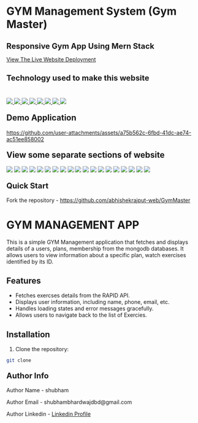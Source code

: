 # GYM Management System (Gym Master)
<h1 style="font-size:20px">Responsive Gym App Using Mern Stack</h1>
<p><a href="">View The Live Website Deployment </a></p>

<h2 style="font-size:20px">Technology used to make this website</h2>

<div style="margin-top:40px">
             <a href="https://mongodb.com/" target="_blank"> <img src="https://img.icons8.com/?size=100&id=74402&format=png&color=000000" style=""/> </a> 
             <a href="https://expressjs.com/" target="_blank"> <img src="https://img.icons8.com/?size=100&id=kg46nzoJrmTR&format=png&color=000000" style=""/> </a> 
             <a href="https://reactjs.org/" target="_blank"> <img src="https://img.icons8.com/?size=100&id=bzf0DqjXFHIW&format=png&color=000000" style=""/> </a> 
             <a href="https://nodejs.org/en" target="_blank"> <img src="https://img.icons8.com/?size=100&id=hsPbhkOH4FMe&format=png&color=000000" style=""/> </a> 
         <a href="https://developer.mozilla.org/en-US/docs/Web/JavaScript" target="_blank"> <img src="https://img.icons8.com/color/94/000000/javascript.png"/> </a> 
             <a href="https://tailwindcss.com/" target="_blank"> <img src="https://img.icons8.com/color/96/null/tailwindcss.png" style=""/> </a> 
      <a href="https://www.w3schools.com/html/" target="_blank"> <img src="https://img.icons8.com/color/96/null/html-5--v1.png"/> </a> 
            <a  href="https://www.w3schools.com/css/" target="_blank"><img src="https://img.icons8.com/color/96/null/css3.png"/> </a>
             
 
 
</div>


<h2 style="margin-top:20px"> Demo Application</h2>


https://github.com/user-attachments/assets/a75b562c-6fbd-41dc-ae74-ac51ee858002




<h2 style="margin-top:20px"> View some separate sections of website</h2>
<div>
  
<img src="https://github.com/user-attachments/assets/3e7c0bb9-e71b-4f4f-9b6b-ee8a6c61c396">
<img src="https://github.com/user-attachments/assets/2bd72fde-d6aa-4771-a0ee-46eb0474cb6d">
<img src="https://github.com/user-attachments/assets/172ce2bf-123a-47c7-a9f0-53236ec6ce8c">
<img src="https://github.com/user-attachments/assets/268c1f4b-e185-4230-a2af-7386b48aa0b5">
<img src="https://github.com/user-attachments/assets/d9113366-e3aa-4c62-b7aa-dccfacfa75b1">
<img src="https://github.com/user-attachments/assets/b73571c1-aa2e-4242-8305-ff150c065928">
<img src="https://github.com/user-attachments/assets/b92e6f50-e9cb-4f3f-b13c-68a1584914c4">
<img src="https://github.com/user-attachments/assets/74649c93-8edf-4b6d-9e60-084d5e5785b2">
<img src="https://github.com/user-attachments/assets/b6cc6967-71e1-4148-96a4-05b251f66a6f">
<img src="https://github.com/user-attachments/assets/e1ab558b-4763-4278-8bb8-112353d2d8bb">
<img src="https://github.com/user-attachments/assets/7c68cd98-8a5b-41bf-8f37-b782277dc14d">
<img src="https://github.com/user-attachments/assets/ac0cd9f0-7f69-4ea8-b116-9b2bdda61f6b">
<img src="https://github.com/user-attachments/assets/8e81823d-3c5c-4799-b7d2-be92d235f25a">
<img src="https://github.com/user-attachments/assets/d9e802ca-193d-43ed-ac8b-10d4d5839d34">
<img src="https://github.com/user-attachments/assets/aa6209f6-14b6-4001-b039-357bbca907aa">

<img src="https://github.com/user-attachments/assets/46991491-7999-41d6-89a6-bb57d4889c27">
<img src="https://github.com/user-attachments/assets/7db5544e-dd9f-4b92-9cf8-60d6d4208bbc">
<img src="https://github.com/user-attachments/assets/cecffa94-b104-4795-b104-a617a54c3f1a">
<img src="https://github.com/user-attachments/assets/4f9d039c-f732-45bf-adcb-9852c032228d">

</div>

 
<h2 style="margin-top:20px;font-size:20px">Quick Start</h2>
<p>Fork the repository - <a href="https://github.com/abhishekrajput-web/GymMaster.git">https://github.com/abhishekrajput-web/GymMaster</a></p>

# GYM MANAGEMENT APP 

This is a simple GYM Management application that fetches and displays details of a users, plans, membership from the mongodb databases. It allows users to view information about a specific plan, watch exercises identified by its ID.

## Features

- Fetches exercses details from the RAPID API.
- Displays user information, including name, phone, email,  etc.
- Handles loading states and error messages gracefully.
- Allows users to navigate back to the list of Exercies.

## Installation

1. Clone the repository:

```bash
git clone 
```
 
<h2 style="margin-top:20px;font-size:20px">Author Info</h2>

<p>Author Name - shubham</p>
<p>Author Email - shubhambhardwajdbd@gmail.com</p>
<p>Author Linkedin - <a href="https://linkedin.com/in/shubham-bhardwaj-780a3928a/">Linkedin Profile</a></p>
 







